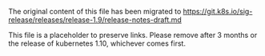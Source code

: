 The original content of this file has been migrated to https://git.k8s.io/sig-release/releases/release-1.9/release-notes-draft.md

This file is a placeholder to preserve links. Please remove after 3 months or the release of kubernetes 1.10, whichever comes first.

